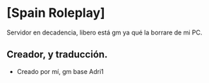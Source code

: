 # [Spain Roleplay]
Servidor en decadencia, libero está gm ya qué la borrare de mi PC.

## Creador, y traducción.

* Creado por mí, gm base Adri1

                                              

